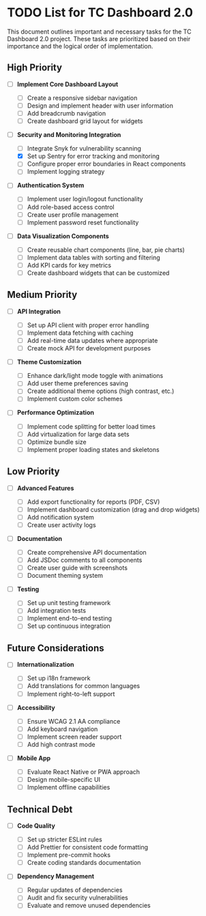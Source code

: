 # TODO List for TC Dashboard 2.0

This document outlines important and necessary tasks for the TC Dashboard 2.0 project. These tasks are prioritized based on their importance and the logical order of implementation.

## High Priority

- [ ] **Implement Core Dashboard Layout**

  - [ ] Create a responsive sidebar navigation
  - [ ] Design and implement header with user information
  - [ ] Add breadcrumb navigation
  - [ ] Create dashboard grid layout for widgets

- [ ] **Security and Monitoring Integration**

  - [ ] Integrate Snyk for vulnerability scanning
  - [x] Set up Sentry for error tracking and monitoring
  - [ ] Configure proper error boundaries in React components
  - [ ] Implement logging strategy

- [ ] **Authentication System**

  - [ ] Implement user login/logout functionality
  - [ ] Add role-based access control
  - [ ] Create user profile management
  - [ ] Implement password reset functionality

- [ ] **Data Visualization Components**
  - [ ] Create reusable chart components (line, bar, pie charts)
  - [ ] Implement data tables with sorting and filtering
  - [ ] Add KPI cards for key metrics
  - [ ] Create dashboard widgets that can be customized

## Medium Priority

- [ ] **API Integration**

  - [ ] Set up API client with proper error handling
  - [ ] Implement data fetching with caching
  - [ ] Add real-time data updates where appropriate
  - [ ] Create mock API for development purposes

- [ ] **Theme Customization**

  - [ ] Enhance dark/light mode toggle with animations
  - [ ] Add user theme preferences saving
  - [ ] Create additional theme options (high contrast, etc.)
  - [ ] Implement custom color schemes

- [ ] **Performance Optimization**
  - [ ] Implement code splitting for better load times
  - [ ] Add virtualization for large data sets
  - [ ] Optimize bundle size
  - [ ] Implement proper loading states and skeletons

## Low Priority

- [ ] **Advanced Features**

  - [ ] Add export functionality for reports (PDF, CSV)
  - [ ] Implement dashboard customization (drag and drop widgets)
  - [ ] Add notification system
  - [ ] Create user activity logs

- [ ] **Documentation**

  - [ ] Create comprehensive API documentation
  - [ ] Add JSDoc comments to all components
  - [ ] Create user guide with screenshots
  - [ ] Document theming system

- [ ] **Testing**
  - [ ] Set up unit testing framework
  - [ ] Add integration tests
  - [ ] Implement end-to-end testing
  - [ ] Set up continuous integration

## Future Considerations

- [ ] **Internationalization**

  - [ ] Set up i18n framework
  - [ ] Add translations for common languages
  - [ ] Implement right-to-left support

- [ ] **Accessibility**

  - [ ] Ensure WCAG 2.1 AA compliance
  - [ ] Add keyboard navigation
  - [ ] Implement screen reader support
  - [ ] Add high contrast mode

- [ ] **Mobile App**
  - [ ] Evaluate React Native or PWA approach
  - [ ] Design mobile-specific UI
  - [ ] Implement offline capabilities

## Technical Debt

- [ ] **Code Quality**

  - [ ] Set up stricter ESLint rules
  - [ ] Add Prettier for consistent code formatting
  - [ ] Implement pre-commit hooks
  - [ ] Create coding standards documentation

- [ ] **Dependency Management**
  - [ ] Regular updates of dependencies
  - [ ] Audit and fix security vulnerabilities
  - [ ] Evaluate and remove unused dependencies
